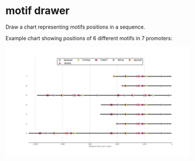 # motif drawer

Draw a chart representing motifs positions in a sequence.

Example chart showing positions of 6 different motifs in 7 promoters:

![Example chart](example_chart.png)


